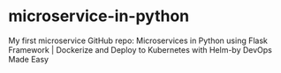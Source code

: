 # microservice-in-python
My first microservice GitHub repo: Microservices in Python using Flask Framework | Dockerize and Deploy to Kubernetes with Helm-by DevOps Made Easy
